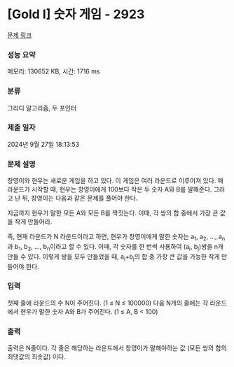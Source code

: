 # [Gold I] 숫자 게임 - 2923 

[문제 링크](https://www.acmicpc.net/problem/2923) 

### 성능 요약

메모리: 130652 KB, 시간: 1716 ms

### 분류

그리디 알고리즘, 두 포인터

### 제출 일자

2024년 9월 27일 18:13:53

### 문제 설명

<p>창영이와 현우는 새로운 게임을 하고 있다. 이 게임은 여러 라운드로 이루어져 있다. 매 라운드가 시작할 때, 현우는 창영이에게 100보다 작은 두 숫자 A와 B를 말해준다. 그러고 난 뒤, 창영이는 다음과 같은 문제를 풀어야 한다. </p>

<p>지금까지 현우가 말한 모든 A와 모든 B를 짝짓는다. 이때, 각 쌍의 합 중에서 가장 큰 값을 작게 만들어라.</p>

<p>즉, 현재 라운드가 N 라운드이라고 하면, 현우가 창영이에게 말한 숫자는 a<sub>1</sub>, a<sub>2</sub>, ..., a<sub>n</sub> 과 b<sub>1</sub>, b<sub>2</sub>, ..., b<sub>n</sub>이라고 할 수 있다. 이때, 각 숫자를 한 번씩 사용하여 (a<sub>i</sub>, b<sub>j</sub>)쌍을 n개 만들 수 있다. 이렇게 쌍을 모두 만들었을 때, a<sub>i</sub>+b<sub>j</sub>의 합 중 가장 큰 값을 가능한 작게 만들어야 한다.</p>

### 입력 

 <p>첫째 줄에 라운드의 수 N이 주어진다. (1 ≤ N ≤ 100000) 다음 N개의 줄에는 각 라운드에서 현우가 말한 숫자 A와 B가 주어진다. (1 ≤ A, B < 100)</p>

### 출력 

 <p>출력은 N줄이다. 각 줄은 해당하는 라운드에서 창영이가 말해야하는 값 (모든 쌍의 합의 최댓값의 최솟값) 이다.</p>

